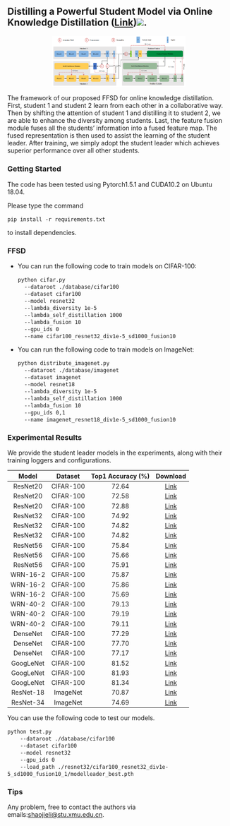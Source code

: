 ## Distilling a Powerful Student Model via Online Knowledge Distillation ([Link](https://arxiv.org/abs/2103.14473))![]( https://visitor-badge.glitch.me/badge?page_id=sjleo.ffsd).

<div align=center><img src="img/framework.png" height = "50%" width = "60%"/></div>

The framework of our proposed FFSD for online knowledge distillation. First, student 1 and student 2 learn from each other in a collaborative way. Then by shifting the attention of student 1 and distilling it to student 2, we are able to enhance the diversity among students. Last, the feature fusion module fuses all the students’ information into a fused feature map. The fused representation is then used to assist the learning of the student leader. After training, we simply adopt the student leader which achieves superior performance over all other students.

### Getting Started

The code has been tested using Pytorch1.5.1 and CUDA10.2 on Ubuntu 18.04.

Please type the command 

```shell
pip install -r requirements.txt
```

to install dependencies.

### FFSD

- You can run the following code to train models on CIFAR-100:

  ```shell
  python cifar.py
  	--dataroot ./database/cifar100
  	--dataset cifar100
  	--model resnet32
  	--lambda_diversity 1e-5
  	--lambda_self_distillation 1000
  	--lambda_fusion 10
  	--gpu_ids 0
  	--name cifar100_resnet32_div1e-5_sd1000_fusion10
  ```

- You can run the following code to train models on ImageNet:

  ```shell
  python distribute_imagenet.py
  	--dataroot ./database/imagenet
  	--dataset imagenet
  	--model resnet18
  	--lambda_diversity 1e-5
  	--lambda_self_distillation 1000
  	--lambda_fusion 10
  	--gpu_ids 0,1
  	--name imagenet_resnet18_div1e-5_sd1000_fusion10
  ```

  

### Experimental Results

We provide the student leader models in the experiments, along with their training loggers and configurations.

|   Model   |  Dataset  | Top1 Accuracy (%) |                           Download                           |
| :-------: | :-------: | :---------------: | :----------------------------------------------------------: |
| ResNet20  | CIFAR-100 |       72.64       | [Link](https://drive.google.com/drive/folders/1FdQK5LQ3e1S0qCJ-FMZkg6J1OfzNJLDm?usp=sharing) |
| ResNet20  | CIFAR-100 |       72.58       | [Link](https://drive.google.com/drive/folders/1N75ZLmAoEqu6zmdIJrQx1h5drvJ7NpnN?usp=sharing) |
| ResNet20  | CIFAR-100 |       72.88       | [Link](https://drive.google.com/drive/folders/1hLxVQcgAwMYDQxjTG7A1Z4n4sIJfscpd?usp=sharing) |
| ResNet32  | CIFAR-100 |       74.92       | [Link](https://drive.google.com/drive/folders/1ahxHYcJMwSWq1iu3fSCa0hmyjW2BYLW_?usp=sharing) |
| ResNet32  | CIFAR-100 |       74.82       | [Link](https://drive.google.com/drive/folders/1SV9572h1TnpiDP8T0wrv0OakltnOBsu8?usp=sharing) |
| ResNet32  | CIFAR-100 |       74.82       | [Link](https://drive.google.com/drive/folders/1T7TaV4lvdvjZS3k3n_2O0eXMJ1pDspIH?usp=sharing) |
| ResNet56  | CIFAR-100 |       75.84       | [Link](https://drive.google.com/drive/folders/1Xrwq1Vc-dmUw6MbOFZoAPgJ3RHOHJ5jg?usp=sharing) |
| ResNet56  | CIFAR-100 |       75.66       | [Link](https://drive.google.com/drive/folders/1wQ2c4rxc8FuspUwG-I0pwP5R40gyX8NV?usp=sharing) |
| ResNet56  | CIFAR-100 |       75.91       | [Link](https://drive.google.com/drive/folders/1gLU6uBQAl24R4lN248dKqZYa8g525Cbq?usp=sharing) |
| WRN-16-2  | CIFAR-100 |       75.87       | [Link](https://drive.google.com/drive/folders/1MF7VLcDjQWAXfe1I39irevrBN0ZgpgNR?usp=sharing) |
| WRN-16-2  | CIFAR-100 |       75.86       | [Link](https://drive.google.com/drive/folders/1FDOfUC1SV59D0vUAsgcBT0Dqctu3Z8Wv?usp=sharing) |
| WRN-16-2  | CIFAR-100 |       75.69       | [Link](https://drive.google.com/drive/folders/1rcxQ_pBF1M5VGuPU_Zla3hl8IVqfsPOv?usp=sharing) |
| WRN-40-2  | CIFAR-100 |       79.13       | [Link](https://drive.google.com/drive/folders/1ECtkuM5-5ZAP4q6Gaszky3SNLWsTMhv5?usp=sharing) |
| WRN-40-2  | CIFAR-100 |       79.19       | [Link](https://drive.google.com/drive/folders/1TSn2oyQuRVteJIwt3nC9p5YUKGxKOJc_?usp=sharing) |
| WRN-40-2  | CIFAR-100 |       79.11       | [Link](https://drive.google.com/drive/folders/1Y92sxigZ4mVMyXoRMjCUvhbo6T2EvMnN?usp=sharing) |
| DenseNet  | CIFAR-100 |       77.29       | [Link](https://drive.google.com/drive/folders/1r4zCULZVXDSz1wZTn9yDa_Vz9ILpivoR?usp=sharing) |
| DenseNet  | CIFAR-100 |       77.70       | [Link](https://drive.google.com/drive/folders/1GWVBY3FtbK_EPULmO_A-8dNIc0DXniUv?usp=sharing) |
| DenseNet  | CIFAR-100 |       77.17       | [Link](https://drive.google.com/drive/folders/19GfMvI78UHuXGYjEZ6P1jWs3aGvxk46k?usp=sharing) |
| GoogLeNet | CIFAR-100 |       81.52       | [Link](https://drive.google.com/drive/folders/1GHKJCrZTqzxZAMSy-s3uGjDY_ee-eRoK?usp=sharing) |
| GoogLeNet | CIFAR-100 |       81.93       | [Link](https://drive.google.com/drive/folders/1yGY8vdiLDsilAHwNF6guMd9Rx-veQTA3?usp=sharing) |
| GoogLeNet | CIFAR-100 |       81.34       | [Link](https://drive.google.com/drive/folders/1QExEqMfsIQaPX3egXp72Teq9DuT0yjnj?usp=sharing) |
| ResNet-18 | ImageNet  |       70.87       | [Link](https://drive.google.com/drive/folders/10METcMuXLC14L48R3NgJahssVgZsAiJT?usp=sharing) |
| ResNet-34 | ImageNet  |       74.69       | [Link](https://drive.google.com/drive/folders/1mFlbgc_EPruHRKgaIS8K3wKDytGS0Keq?usp=sharing) |

You can use the following code to test our models.

```shell
python test.py
	--dataroot ./database/cifar100
	--dataset cifar100
	--model resnet32
	--gpu_ids 0
	--load_path ./resnet32/cifar100_resnet32_div1e-5_sd1000_fusion10_1/modelleader_best.pth
```

### Tips

Any problem, free to contact the authors via emails:[shaojieli@stu.xmu.edu.cn](mailto:shaojieli@stu.xmu.edu.cn).
